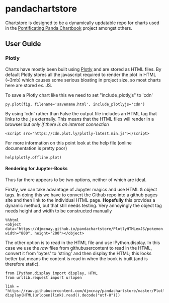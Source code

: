 # pandachartstore

Chartstore is designed to be a dynamically updatable repo for charts used in the [Pontificating Panda Chartbook](https://djmcnay.github.io/pandabook/) project amongst others.

## User Guide


### Plotly
Charts have mostly been built using [Plotly](https://plot.ly/python/) and are stored as HTML files. By default Plotly stores all the javascript required to render the plot in HTML (~3mb) which causes some serious bloating in project size, so most charts here are stored ex. JS.

To save a Plotly chart like this we need to set "include_plotlyjs" to 'cdn'

```
py.plot(fig, filename='savename.html', include_plotlyjs='cdn')
```

By using 'cdn' rather than False the output file includes an HTML tag that links to the .js externally. This means that the HTML files will render in a browser but *only if there is an internet connection* 

    <script src="https://cdn.plot.ly/plotly-latest.min.js"></script> 

For more information on this point look at the help file (online documentation is pretty poor)

```
help(plotly.offline.plot)
```

#### Rendering for Jupyter-Books
Thus far there appears to be two options, neither of which are ideal.

Firstly, we can take advantage of Jupyter magics and use HTML & object tags. In doing this we have to convert the Github repo into a github pages site and then link to the individual HTML page. **Hopefully** this provides a dynamic method, but that still needs testing. Very annoyingly the object tag needs height and width to be constructed manually 

```
%%html
<object data="https://djmcnay.github.io/pandachartstore/PlotlyHTMLexJS/pokemon.html" width="800", height="200"></object>
```

The other option is to read in the HTML file and use IPython.display. In this case we use the *raw* files from githubusercontent to read in the HTML, convert it from 'bytes' to 'string' and then display the HTML; this looks better but means the content is read in when the book is built (and is therefore static).

```
from IPython.display import display, HTML
from urllib.request import urlopen

link = "https://raw.githubusercontent.com/djmcnay/pandachartstore/master/PlotlyHTMLexJS/pokemon.html"
display(HTML(urlopen(link).read().decode("utf-8")))
```


<div markdown="0" class="output output_html">
<object data="https://djmcnay.github.io/pandachartstore/PlotlyHTMLexJS/pokemon.html"></object>
</div>